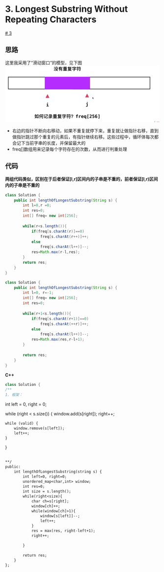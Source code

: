 # 3. Longest Substring Without Repeating Characters
[# 3](https://leetcode.com/problems/longest-substring-without-repeating-characters/)

## 思路
这里我采用了“滑动窗口”的模型，见下图
![1](Pics/1.png)

* 右边的指针不断向右移动，如果不重复就停下来，重复就让做指针右移，直到做指针跳过那个重复的元素后，有指针继续右移。这些过程中，循环体每次都会记下当前字串的长度，并保留最大的
* freq[]数组用来记录每个字符存在的次数，从而进行判重处理

## 代码

**两组代码类似，区别在于后者保证[l,r]区间内的子串是不重的，前者保证[l,r)区间内的子串是不重的**
```java
class Solution {
    public int lengthOfLongestSubstring(String s) {
        int l=0,r =0;
        int res=0;
        int[] freq= new int[256];

        while(r<s.length()){
            if(freq[s.charAt(r)]==0)
                freq[s.charAt(r++)]++;
            else
                freq[s.charAt(l++)]--;
            res=Math.max(r-l,res);
        }
        return res;
    }
}
```

```java
class Solution {
    public int lengthOfLongestSubstring(String s) {
        int l=0, r=-1;
        int[] freq= new int[256];
        int res=0;

        while(r+1<s.length()){
            if(freq[s.charAt(r+1)]==0)
                freq[s.charAt(++r)]++;
            else
                freq[s.charAt(l++)]--;
            res=Math.max(res,r-l+1);
        }

        return res;
    }
}
```
**C++**
```C++
class Solution {
/**
1. 框架：
```
int left = 0, right = 0;

while (right < s.size()) {
    window.add(s[right]);
    right++;
    
    while (valid) {
        window.remove(s[left]);
        left++;
    }
}
```

**/
public:
    int lengthOfLongestSubstring(string s) {
        int left=0, right=0;
        unordered_map<char,int> window;
        int res=0;
        int size = s.length();
        while(right<size){
            char ch=s[right];
            window[ch]++;
            while(window[ch]>1){
                window[s[left]]--;
                left++;
            }
            res = max(res, right-left+1);
            right++;

        }
        
        return res;
    }
};
```
